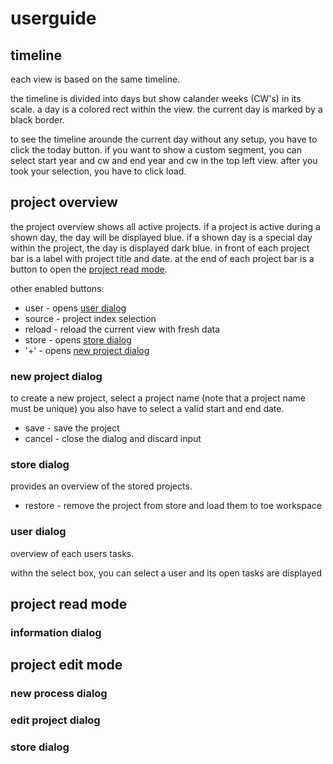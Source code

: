 # userguide

## timeline

each view is based on the same timeline.

the timeline is divided into days but show calander weeks (CW's) in its scale. a day is a colored rect within the view. the current day is marked by a black border.

to see the timeline arounde the current day without any setup, you have to click the today button. if you want to show a custom segment, you can select start year and cw and end year and cw in the top left view. after you took your selection, you have to click load.

## project overview

the project overview shows all active projects. if a project is active during a shown day, the day will be displayed blue. if a shown day is a special day within the project, the day is displayed dark blue.
in front of each project bar is a label with project title and date. at the end of each project bar is a button to open the [project read mode](#project-read-mode).

other enabled buttons:

* user - opens [user dialog](#user-dialog)
* source - project index selection
* reload - reload the current view with fresh data
* store - opens [store dialog](#store-dialog)
* '+' - opens [new project dialog](#new-project-dialog)

### new project dialog

to create a new project, select a project name (note that a project name must be unique)
you also have to select a valid start and end date.

* save - save the project
* cancel - close the dialog and discard input

### store dialog

provides an overview of the stored projects.

* restore - remove the project from store and load them to toe workspace

### user dialog

overview of each users tasks.

withn the select box, you can select a user and its open tasks are displayed

## project read mode

### information dialog

## project edit mode

### new process dialog

### edit project dialog

### store dialog
